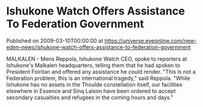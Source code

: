 # Ishukone Watch Offers Assistance To Federation Government
Published on 2009-03-10T00:00:00 at https://universe.eveonline.com/new-eden-news/ishukone-watch-offers-assistance-to-federation-government

MALKALEN - Mens Reppola, Ishukone Watch CEO, spoke to reporters at Ishukone's Malkalen headquarters, telling them that he had spoken to President Foiritan and offered any assistance he could render. "This is not a Federation problem, this is an international tragedy," said Reppola. "While Ishukone has no assets in the Thoulde constellation itself, our facilities elsewhere in Essence and Sinq Laison have been ordered to accept secondary casualties and refugees in the coming hours and days."
